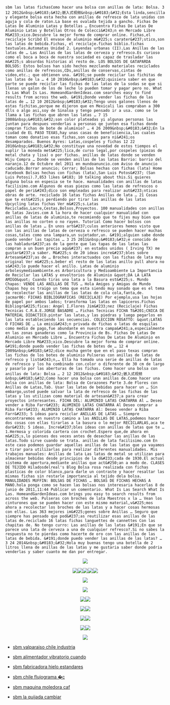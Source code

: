 
```
sbm las latas fichasComo hacer una bolsa con anillas de lata: Bolsa. 3 12 2012&nbsp;&#0183;&#32;嵌入式视频&nbsp;&#0183;&#32;Esta linda,sencilla y elegante bolsa esta hecha con anillas de refresco de lata unidas con aguja y cola de raton.La base es ovalada tejida a gancho. Fichas De Latas De Aluminio Latas y Botellas … Encuentra Fichas De Latas De Aluminio Latas y Botellas Otros de Colecci&#243;n en Mercado Libre M&#233;xico.Descubre la mejor forma de comprar online. Fichas,el reciclaje Scribd El envase de aluminio m&#225;s carater&#237;stico,son las latas de bebida.Fichas, el reciclaje.fichas biblio.fichas textuales.Automatas Unidad 2. Leyendas urbanas (II).Las Anillas de las latas de … Las Anillas de las latas de cerveza y refresco.Es curioso como el boca a boca de nuestra sociedad es capaz de trasladar las m&#225;s absurdas historias al resto de. LOS BOLSOS DE GATAPARDA BOLSOS: Estos bolsos han sido hechos mezclando materiales reciclados como anillas de refrescos,CDs,anillas de conservas,cintas de video,etc.; que obtienen una. &#191;se puede reciclar las fichitas de las latas de la … 4 10 2010&nbsp;&#0183;&#32;quisiera saber en que parte se puede reciclar las fichas de las latas de la sodas se que si llenas un galon de los de leche lo pueden tomar y pagar pero no. What Is Las What Is Las. HomeandGardenIdeas.com searches easy to find results from across the web. &#191;Donde vender las fichas de las latas de … 12 10 2012&nbsp;&#0183;&#32;Tengo unos galones llenos de estas fichitas,porque me dijeron que en Mexicali las compraban a 300 dlls o algo asi,soy de Sinaloa y tengo pensado ir a usa. como se le llama a las fichas que abren las latas … 7 15 2008&nbsp;&#0183;&#32;son color plateadas yi algunas personas las juntan para despues venderlas a personas qe junten esa fichas donde compran fichas de bote de aluminio? … 4 26 2009&nbsp;&#0183;&#32;En la ciudad de EL PASO TEXAS,hay unas casas de beneficiencia,las cuales toman como donativo esas fichas,son casas para ni&#241;os desamparados. Buenos Ayres: Latas,cospeles y fichas 12 22 2010&nbsp;&#0183;&#32;No constituye una novedad de estos tiempos el suplir la moneda met&#225;lica,de curso legal,por cospeles (piezas de metal chata y lisa) o por fichas. anillas de latas donde se venden Wiju Compra … Donde se venden anillas de las latas Barrio: barrio del naranjo.12 de Octubre del 2011 en mundoanuncio.com Aviso de anuncio caducado.Borrar anuncio; Cerrar; Bolsas hechas con fichas (lata) Home Facebook Bolsas hechas con fichas (lata),San Luis Potos&#237; (San Luis Potosi).7,853 likes &#183; 10 talking about this.Si quieres alguna bolsa en espesia se te hace. manualidades con anillas de latas facilisimo.com Algunos de esas piezas como las latas de refrescos o papel de peri&#243;dico son empleadas para realizar aut&#233;nticas obras de arte. reciclado 16 latas fichas Anillas de lata … 21 Cosas que te est&#225;s perdiendo por tirar las anillas de las latas Upcycling latas fichas Ver m&#225;s.Latas Recicladas,Lacre,Cestas,Bolsos,Proyectos. 100 manualidades con anillas de latas Javies.com A la hora de hacer cualquier manualidad con anillas de latas de aluminio,te recomiendo que te fijes muy bien que las anillas no corten o no rayen. Tutorial Como hacer bolsos con anillas de latas … En unos art&#237;culos anteriores hemos visto que con las anillas de latas de cerveza o refresco se pueden hacer muchas cosas,tales como una lampara,un sujetador,un. &#191;alguien sabe donde puedo vender las tapitas … 3 25 2011&nbsp;&#0183;&#32;e conocido de las habladur&#237;as de la gente que las tapas de las latas las compran a un buen precio aqu&#237; en estados unidos ( Irving TX) me gustar&#237;a saber. M&#225;s de 20 ideas incre&#237;bles sobre Artesan&#237;as de … Broches interactuados con las fichas de lata muy original Ver m&#225;s.beber el resto de las latas anillo pull ahora no s&#243;lo puede hacer el anillo. Latas de aluminio arbolesymedioambiente.es Arboricultura y Medioambiente La Importancia de Reciclar las LATAS y envoltorios de Aluminio &quot;DA LA LATA AMIGO&quot; Cuando tiras una lata a la Basura est&#225;s. Mundo Chapas: VENDE LAS ANILLAS DE TUS … Hola Amigos y Amigas de Mundo Chapas hoy os traigo un tema que esta siendo muy sonado que es el tema de recolectar las anillas de las latas de cola cola,fanta,de. jacmar06: FICHAS BIBLIOGRAFICAS (RECICLAJE) Por ejemplo,usa las hojas de papel por ambos lados; transforma las latas en lapiceros.Fichas Bibliogr&#225;ficas: Angel I.Flores Jim&#233;nez (Reciclaje) Fichas Tecnicas C.R.A.E.JORGE BASADRE … Fichas Tecnicas FICHA T&#201;CNICA DE MATERIAL DIDACTICO.pintar las latas,y las piedras y luego pegarlos en las lata estableciendo las secuencias. COLECCION ROSATTO: &quot;LATAS O FICHAS DE … La emisi&#243;n privada de fichas o latas de esquilas como medio de pago,fue abundante en nuestra campa&#241;a,especialmente en las zonas ganaderas como la Provincia de Bs. Fichas De Latas De Aluminio en Mercado Libre … Encuentra Fichas De Latas De Aluminio en Mercado Libre M&#233;xico.Descubre la mejor forma de comprar online. &#191;donde puedo vender las fichas de botes de … 12 4 2009&nbsp;&#0183;&#32;dice mucha gente que en el paso texas compran las fichas de los botes de aluminio Pulseras con anillas de latas de refresco y list&#243;n,… Ella ha tomado una serie de anillas de latas de refresco y los ha combinado con.color o diferente de 30 cm de largo y pasarlo por las aberturas de las fichas. Como hacer una bolsa con anillas de lata: Bolsa … 2 12 2012&nbsp;&#0183;&#32;嵌入式视频&nbsp;&#0183;&#32;Como hacer una bolsa con anillas de.Como hacer una bolsa con anillas de lata: Bolsa de Corazones Parte 3.de Flores con Anillas de Latas,Tab. Usar las latas de bebidas para hacer un … Sin embargo,usted puede salvar la lata de refresco de las fichas de las latas y los utilizan como material de artesan&#237;a para crear proyectos interesantes. FICHA DEL: ALUMINIO LATAS CHATARRA Al … Deseo vender a Riba Farr&#233; ALUMINIO LATAS CHATARRA Al Deseo comprar a Riba Farr&#233; ALUMINIO LATAS CHATARRA Al: Deseo vender a Riba Farr&#233; 5 ideas para reciclar ANILLAS DE LATAS … Siempre encontraremos en nuestro camino a las ANILLAS DE LATAS,podemos hacer dos cosas con ellas tirarlas a la basura o lo mejor RECICLARLAS,aca te dar&#233; 5 ideas. Incre&#237;bles ideas con anillas de latas que te … 1.Hermosa y colorida cartera con crochet.Espero que,de ahora en m&#225;s,lo pienses dos veces antes de desechar las anillas de las latas.Todo sirve cuando se trata. anillas de lata facilisimo.com En este caso podemos guardar aquellas anillas de las latas que ya vayamos a tirar para utilizarlas para realizar diferentes manualidades. Mis trabajos manuales: Anillas de lata Las latas de metal se utilizan para almacenar bebidas desde principios de la d&#233;cada de 1930.El actual sistema de apertura,mediante anillas que act&#250;an a modo de. CLASES DE TEJIDO Hiladosdelreal's Blog Bolsa rosa realizada con fichas plasticas de color blanco,para darle un contraste y hacer resaltar las mismas fichas sin restarle importancia al tejido dela bolsa. MANULIDADES MUFFIN: BOLSAS DE FICHAS … BOLSAS DE FICHAS HECHAS A MANO.hola ponga como se hacen las bolsas nos interesaria hacerlas 8 de junio de 2011,11:44 Publicar un comentario. What Is Las Search What Is Las. HomeandGardenIdeas.com brings you easy to search results from across the web. Pulseras con broches de lata Maestros x la … Vean los cinturones que se pueden hacer con este mismo material,v&#225;mos ahora a recolectar los broches de las latas y a hacer cosas hermosas con ellas. Las 363 mejores im&#225;genes sobre Anillas … Seguro que siempre has pensado que pod&#237;as reutilizar esas anillas de las latas de.reciclado 16 latas fichas languettes de cannettes Con las chapitas de. No tengo curro: Las anillas de las latas &#191;En que se parece una lata de cerveza a una de cualquier refresco?.Si no sabes la respuesta no te pierdas como hacerte de oro con las anillas de las latas de bebida. &#191;donde puedo vender las anillas de las latas? … 3 24 2014&nbsp;&#0183;&#32;Hola muy buenas tengo una botella de 2 litros llena de anillas de las latas y me gustaria saber donde podria venderlas y saber cuanto me dan por entregar. 
```

<div align="center">

<a href="https://es-crusher.shibang-china.com/github&k=sbm+las+latas+fichas"><img src="https://static.shibang-china.com/es/crusher/logo.jpg"></a>

<a href="https://es-crusher.shibang-china.com/github&k=sbm+las+latas+fichas"><img src="https://static.shibang-china.com/es/crusher/index.jpg"></a><a href="https://es-crusher.shibang-china.com/material.htmlgithub&k=sbm+las+latas+fichas"><img src="https://static.shibang-china.com/es/crusher/material.jpg"></a><a href="https://es-crusher.shibang-china.com/application.htmlgithub&k=sbm+las+latas+fichas"><img src="https://static.shibang-china.com/es/crusher/application.jpg"></a><a href="https://es-crusher.shibang-china.com/aboutus.htmlgithub&k=sbm+las+latas+fichas"><img src="https://static.shibang-china.com/es/crusher/aboutus.jpg"></a><a href="https://es-crusher.shibang-china.com/contact.htmlgithub&k=sbm+las+latas+fichas"><img src="https://static.shibang-china.com/es/crusher/contact.jpg"></a>

<a href="https://es-crusher.shibang-china.com/github&k=sbm+las+latas+fichas"><img src="https://static.shibang-china.com/es/crusher/banner.jpg"></a>

<a href="https://swt.shibang-china.com/github&k=sbm+las+latas+fichas"><img src="https://static.shibang-china.com/es/crusher/text.jpg"></a>

<a href="https://swt.shibang-china.com/github&k=sbm+las+latas+fichas"><img src="https://static.shibang-china.com/es/crusher/chat.jpg"></a><a href="https://es-crusher.shibang-china.com/contact.htmlgithub&k=sbm+las+latas+fichas"><img src="https://static.shibang-china.com/es/crusher/message.jpg"></a>

<a href="https://es-crusher.shibang-china.com/products/pe.htmlgithub&k=sbm+las+latas+fichas"><img src="https://static.shibang-china.com/es/crusher/pe.jpg"></a><a href="https://es-crusher.shibang-china.com/products/pf.htmlgithub&k=sbm+las+latas+fichas"><img src="https://static.shibang-china.com/es/crusher/pf.jpg"></a>

<a href="https://es-crusher.shibang-china.com/products/hpt.htmlgithub&k=sbm+las+latas+fichas"><img src="https://static.shibang-china.com/es/crusher/hpt.jpg"></a><a href="https://es-crusher.shibang-china.com/products/vsi.htmlgithub&k=sbm+las+latas+fichas"><img src="https://static.shibang-china.com/es/crusher/vsi.jpg"></a>

<a href="https://es-crusher.shibang-china.com/products/klv.htmlgithub&k=sbm+las+latas+fichas"><img src="https://static.shibang-china.com/es/crusher/klv.jpg"></a><a href="https://es-crusher.shibang-china.com/products/portable.htmlgithub&k=sbm+las+latas+fichas"><img src="https://static.shibang-china.com/es/crusher/portable.jpg"></a>

<a href="https://swt.shibang-china.com/github&k=sbm+las+latas+fichas"><img src="https://static.shibang-china.com/es/crusher/case.jpg"></a>

</div>


* [sbm valparaiso chile industria](sbm%20valparaiso%20chile%20industria.md)

* [sbm alimentador vibratorio cuando](sbm%20alimentador%20vibratorio%20cuando.md)

* [sbm fabricadora hielo estandares](sbm%20fabricadora%20hielo%20estandares.md)

* [sbm chile flujograma �c](sbm%20chile%20flujograma%20%EF%BF%BDc.md)

* [sbm maquina moledora caf](sbm%20maquina%20moledora%20caf.md)

* [sbm la quijada cambiar](sbm%20la%20quijada%20cambiar.md)
